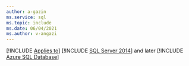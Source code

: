 ```yaml
---
author: a-gazin
ms.service: sql
ms.topic: include
ms.date: 06/04/2021
ms.author: v-angazi
---
```


[!INCLUDE [Applies to](../../includes/applies-md.md)] [!INCLUDE [SQL Server 2014](_ss2014.md)] and later [!INCLUDE [Azure SQL Database](../../includes/applies-to-version/_asdb.md)]